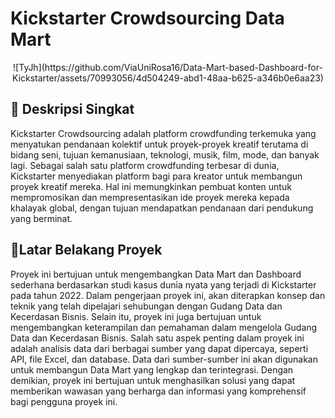 # Kickstarter Crowdsourcing Data Mart
<div align="center">
  ![TyJh](https://github.com/ViaUniRosa16/Data-Mart-based-Dashboard-for-Kickstarter/assets/70993056/4d504249-abd1-48aa-b625-a346b0e6aa23)
</div>


## 🥂 Deskripsi Singkat
Kickstarter Crowdsourcing adalah platform crowdfunding terkemuka yang menyatukan pendanaan kolektif untuk proyek-proyek kreatif terutama di bidang seni, tujuan kemanusiaan, teknologi, musik, film, mode, dan banyak lagi. Sebagai salah satu platform crowdfunding terbesar di dunia, Kickstarter menyediakan platform bagi para kreator untuk membangun proyek kreatif mereka. Hal ini memungkinkan pembuat konten untuk mempromosikan dan mempresentasikan ide proyek mereka kepada khalayak global, dengan tujuan mendapatkan pendanaan dari pendukung yang berminat. 
## 🥂Latar Belakang Proyek
Proyek ini bertujuan untuk mengembangkan Data Mart dan Dashboard sederhana berdasarkan studi kasus dunia nyata yang terjadi di Kickstarter pada tahun 2022. Dalam pengerjaan proyek ini, akan diterapkan konsep dan teknik yang telah dipelajari sehubungan dengan Gudang Data dan Kecerdasan Bisnis. Selain itu, proyek ini juga bertujuan untuk mengembangkan keterampilan dan pemahaman dalam mengelola Gudang Data dan Kecerdasan Bisnis.
Salah satu aspek penting dalam proyek ini adalah analisis data dari berbagai sumber yang dapat dipercaya, seperti API, file Excel, dan database. Data dari sumber-sumber ini akan digunakan untuk membangun Data Mart yang lengkap dan terintegrasi. Dengan demikian, proyek ini bertujuan untuk menghasilkan solusi yang dapat memberikan wawasan yang berharga dan informasi yang komprehensif bagi pengguna proyek ini.






